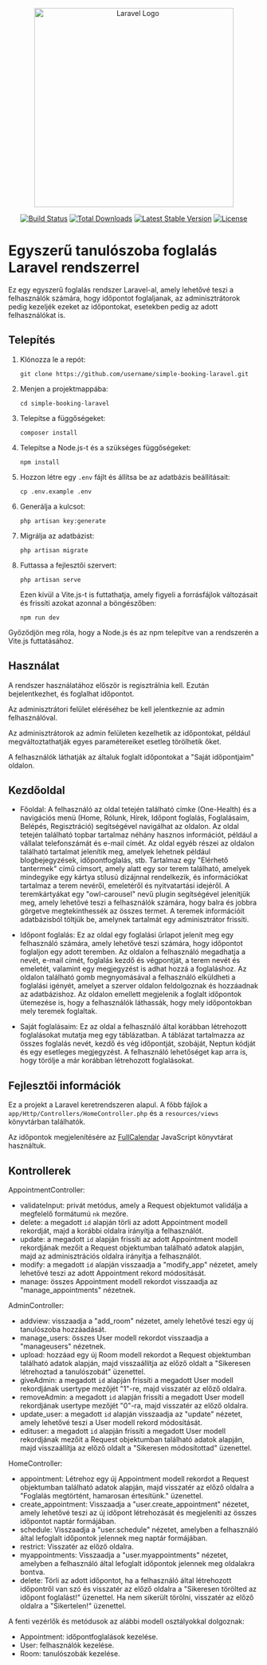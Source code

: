 <p align="center"><a href="https://laravel.com" target="_blank"><img src="https://raw.githubusercontent.com/laravel/art/master/logo-lockup/5%20SVG/2%20CMYK/1%20Full%20Color/laravel-logolockup-cmyk-red.svg" width="400" alt="Laravel Logo"></a></p>

<p align="center">
<a href="https://github.com/laravel/framework/actions"><img src="https://github.com/laravel/framework/workflows/tests/badge.svg" alt="Build Status"></a>
<a href="https://packagist.org/packages/laravel/framework"><img src="https://img.shields.io/packagist/dt/laravel/framework" alt="Total Downloads"></a>
<a href="https://packagist.org/packages/laravel/framework"><img src="https://img.shields.io/packagist/v/laravel/framework" alt="Latest Stable Version"></a>
<a href="https://packagist.org/packages/laravel/framework"><img src="https://img.shields.io/packagist/l/laravel/framework" alt="License"></a>
</p>

# Egyszerű tanulószoba foglalás Laravel rendszerrel

Ez egy egyszerű foglalás rendszer Laravel-al, amely lehetővé teszi a felhasználók számára, hogy időpontot foglaljanak, az adminisztrátorok pedig kezeljék ezeket az időpontokat, esetekben pedig az adott felhasználókat is.

## Telepítés

1. Klónozza le a repót:

   ```
   git clone https://github.com/username/simple-booking-laravel.git
   ```

2. Menjen a projektmappába:

   ```
   cd simple-booking-laravel
   ```

3. Telepítse a függőségeket:

   ```
   composer install
   ```

4. Telepítse a Node.js-t és a szükséges függőségeket:

   ```
   npm install
   ```

5. Hozzon létre egy `.env` fájlt és állítsa be az adatbázis beállításait:

   ```
   cp .env.example .env
   ```

6. Generálja a kulcsot:

   ```
   php artisan key:generate
   ```

7. Migrálja az adatbázist:

   ```
   php artisan migrate
   ```

8. Futtassa a fejlesztői szervert:

   ```
   php artisan serve
   ```

   Ezen kívül a Vite.js-t is futtathatja, amely figyeli a forrásfájlok változásait és frissíti azokat azonnal a böngészőben:

   ```
   npm run dev
   ```

Győződjön meg róla, hogy a Node.js és az npm telepítve van a rendszerén a Vite.js futtatásához.

## Használat

A rendszer használatához először is regisztrálnia kell. Ezután bejelentkezhet, és foglalhat időpontot.

Az adminisztrátori felület eléréséhez be kell jelentkeznie az admin felhasználóval.

Az adminisztrátorok az admin felületen kezelhetik az időpontokat, például megváltoztathatják egyes paramétereiket esetleg törölhetik őket.

A felhasználók láthatják az általuk foglalt időpontokat a "Saját időpontjaim" oldalon.

## Kezdőoldal

- Főoldal:  A felhasználó az oldal tetején található címke (One-Health) és a navigációs menü (Home, Rólunk, Hírek, Időpont foglalás, Foglalásaim, Belépés, Regisztráció) segítségével navigálhat az oldalon. Az oldal tetején található topbar tartalmaz néhány hasznos információt, például a vállalat telefonszámát és e-mail címét. Az oldal egyéb részei az oldalon található tartalmat jelenítik meg, amelyek lehetnek például blogbejegyzések, időpontfoglalás, stb.
    Tartalmaz egy "Elérhető tantermek" című címsort, amely alatt egy sor terem található, amelyek mindegyike egy kártya stílusú dizájnnal rendelkezik, és információkat tartalmaz a terem nevéről, emeletéről és nyitvatartási idejéről. A teremkártyákat egy "owl-carousel" nevű plugin segítségével jelenítjük meg, amely lehetővé teszi a felhasználók számára, hogy balra és jobbra görgetve megtekinthessék az összes termet. A teremek információit adatbázisból töltjük be, amelynek tartalmát egy adminisztrátor frissíti.

- Időpont foglalás: Ez az oldal egy foglalási űrlapot jelenít meg egy felhasználó számára, amely lehetővé teszi számára, hogy időpontot foglaljon egy adott teremben. Az oldalon a felhasználó megadhatja a nevét, e-mail címét, foglalás kezdő és végpontját, a terem nevét és emeletét, valamint egy megjegyzést is adhat hozzá a foglaláshoz. Az oldalon található gomb megnyomásával a felhasználó elküldheti a foglalási igényét, amelyet a szerver oldalon feldolgoznak és hozzáadnak az adatbázishoz. Az oldalon emellett megjelenik a foglalt időpontok ütemezése is, hogy a felhasználók láthassák, hogy mely időpontokban mely teremek foglaltak.

- Saját foglalásaim: Ez az oldal a felhasználó által korábban létrehozott foglalásokat mutatja meg egy táblázatban. A táblázat tartalmazza az összes foglalás nevét, kezdő és vég időpontját, szobáját, Neptun kódját és egy esetleges megjegyzést. A felhasználó lehetőséget kap arra is, hogy törölje a már korábban létrehozott foglalásokat.


## Fejlesztői információk

Ez a projekt a Laravel keretrendszeren alapul. A főbb fájlok a `app/Http/Controllers/HomeController.php` és a `resources/views` könyvtárban találhatók.

Az időpontok megjelenítésére az [FullCalendar](https://fullcalendar.io/) JavaScript könyvtárat használtuk.

## Kontrollerek

AppointmentController:
- validateInput: privát metódus, amely a Request objektumot validálja a megfelelő formátumú `nk` mezőre.
- delete: a megadott `id` alapján törli az adott Appointment modell rekordját, majd a korábbi oldalra irányítja a felhasználót.
- update: a megadott `id` alapján frissíti az adott Appointment modell rekordjának mezőit a Request objektumban található adatok alapján, majd az adminisztrációs oldalra irányítja a felhasználót.
- modify: a megadott `id` alapján visszaadja a "modify_app" nézetet, amely lehetővé teszi az adott Appointment rekord módosítását.
- manage: összes Appointment modell rekordot visszaadja az "manage_appointments" nézetnek.

AdminController:
- addview: visszaadja a "add_room" nézetet, amely lehetővé teszi egy új tanulószoba hozzáadását.
- manage_users: összes User modell rekordot visszaadja a "manageusers" nézetnek.
- upload: hozzáad egy új Room modell rekordot a Request objektumban található adatok alapján, majd visszaállítja az előző oldalt a "Sikeresen létrehoztad a tanulószobát" üzenettel.
- giveAdmin: a megadott `id` alapján frissíti a megadott User modell rekordjának usertype mezőjét "1"-re, majd visszatér az előző oldalra.
- removeAdmin: a megadott `id` alapján frissíti a megadott User modell rekordjának usertype mezőjét "0"-ra, majd visszatér az előző oldalra.
- update_user: a megadott `id` alapján visszaadja az "update" nézetet, amely lehetővé teszi a User modell rekord módosítását.
- edituser: a megadott `id` alapján frissíti a megadott User modell rekordjának mezőit a Request objektumban található adatok alapján, majd visszaállítja az előző oldalt a "Sikeresen módosítottad" üzenettel.


HomeController:

- appointment: Létrehoz egy új Appointment modell rekordot a Request objektumban található adatok alapján, majd visszatér az előző oldalra a "Foglalás megtörtént, hamarosan értesítünk." üzenettel.
- create_appointment: Visszaadja a "user.create_appointment" nézetet, amely lehetővé teszi az új időpont létrehozását és megjeleníti az összes időpontot naptár formájában.
- schedule: Visszaadja a "user.schedule" nézetet, amelyben a felhasználó által lefoglalt időpontok jelennek meg naptár formájában.
- restrict: Visszatér az előző oldalra.
- myappointments: Visszaadja a "user.myappointments" nézetet, amelyben a felhasználó által lefoglalt időpontok jelennek meg oldalakra bontva.
- delete: Törli az adott időpontot, ha a felhasználó által létrehozott időpontről van szó és visszatér az előző oldalra a "Sikeresen törölted az időpont foglalást!" üzenettel. Ha nem sikerült törölni, visszatér az előző oldalra a "Sikertelen!" üzenettel.

A fenti vezérlők és metódusok az alábbi modell osztályokkal dolgoznak:
- Appointment: időpontfoglalások kezelése.
- User: felhasználók kezelése.
- Room: tanulószobák kezelése.
